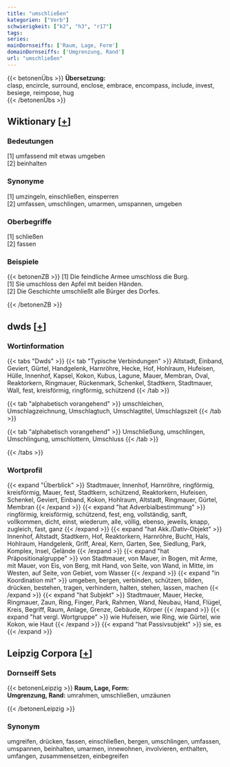 ```yaml
---
title: "umschließen"
kategorien: ["Verb"]
schwierigkeit: ["k2", "h3", "r17"]
tags:
series:
mainDornseiffs: ['Raum, Lage, Form']
domainDornseiffs: ['Umgrenzung, Rand']
url: "umschließen"
---
```


{{< betonenÜbs >}}
**Übersetzung:**  
clasp, encircle, surround, enclose, embrace, encompass, include, invest, besiege, reimpose, hug  
{{< /betonenÜbs >}}

## Wiktionary [[+](https://de.wiktionary.org/wiki/umschließen)]

### Bedeutungen
[1] umfassend mit etwas umgeben  
[2] beinhalten  

### Synonyme
[1] umzingeln, einschließen, einsperren  
[2] umfassen, umschlingen, umarmen, umspannen, umgeben  

### Oberbegriffe
[1] schließen  
[2] fassen  

### Beispiele
{{< betonenZB >}}
[1] Die feindliche Armee umschloss die Burg.  
[1] Sie umschloss den Apfel mit beiden Händen.  
[2] Die Geschichte umschließt alle Bürger des Dorfes.  

{{< /betonenZB >}}


## dwds [[+](https://www.dwds.de/wb/umschließen)]

### Wortinformation
{{< tabs "Dwds" >}}
{{< tab "Typische Verbindungen" >}}
Altstadt, Einband, Geviert, Gürtel, Handgelenk, Harnröhre, Hecke, Hof, Hohlraum, Hufeisen, Hülle, Innenhof, Kapsel, Kokon, Kubus, Lagune, Mauer, Membran, Oval, Reaktorkern, Ringmauer, Rückenmark, Schenkel, Stadtkern, Stadtmauer, Wall, fest, kreisförmig, ringförmig, schützend
{{< /tab >}}

{{< tab "alphabetisch vorangehend" >}}
umschleichen, Umschlagzeichnung, Umschlagtuch, Umschlagtitel, Umschlagszeit
{{< /tab >}}

{{< tab "alphabetisch vorangehend" >}}
Umschließung, umschlingen, Umschlingung, umschlottern, Umschluss
{{< /tab >}}

{{< /tabs >}}

### Wortprofil
{{< expand "Überblick" >}} Stadtmauer, Innenhof, Harnröhre, ringförmig, kreisförmig, Mauer, fest, Stadtkern, schützend, Reaktorkern, Hufeisen, Schenkel, Geviert, Einband, Kokon, Hohlraum, Altstadt, Ringmauer, Gürtel, Membran {{< /expand >}}
{{< expand "hat Adverbialbestimmung" >}} ringförmig, kreisförmig, schützend, fest, eng, vollständig, sanft, vollkommen, dicht, einst, wiederum, alle, völlig, ebenso, jeweils, knapp, zugleich, fast, ganz {{< /expand >}}
{{< expand "hat Akk./Dativ-Objekt" >}} Innenhof, Altstadt, Stadtkern, Hof, Reaktorkern, Harnröhre, Bucht, Hals, Hohlraum, Handgelenk, Griff, Areal, Kern, Garten, See, Siedlung, Park, Komplex, Insel, Gelände {{< /expand >}}
{{< expand "hat Präpositionalgruppe" >}} von Stadtmauer, von Mauer, in Bogen, mit Arme, mit Mauer, von Eis, von Berg, mit Hand, von Seite, von Wand, in Mitte, im Westen, auf Seite, von Gebiet, vom Wasser {{< /expand >}}
{{< expand "in Koordination mit" >}} umgeben, bergen, verbinden, schützen, bilden, drücken, bestehen, tragen, verhindern, halten, stehen, lassen, machen {{< /expand >}}
{{< expand "hat Subjekt" >}} Stadtmauer, Mauer, Hecke, Ringmauer, Zaun, Ring, Finger, Park, Rahmen, Wand, Neubau, Hand, Flügel, Kreis, Begriff, Raum, Anlage, Grenze, Gebäude, Körper {{< /expand >}}
{{< expand "hat vergl. Wortgruppe" >}} wie Hufeisen, wie Ring, wie Gürtel, wie Kokon, wie Haut {{< /expand >}}
{{< expand "hat Passivsubjekt" >}} sie, es {{< /expand >}}

## Leipzig Corpora [[+](https://corpora.uni-leipzig.de/en/res?word=umschließen&corpusId=deu_newscrawl-public_2018)]

### Dornseiff Sets
{{< betonenLeipzig >}}
**Raum, Lage, Form:**  
**Umgrenzung, Rand:** umrahmen, umschließen, umzäunen  

{{< /betonenLeipzig >}}

### Synonym
umgreifen, drücken, fassen, einschließen, bergen, umschlingen, umfassen, umspannen, beinhalten, umarmen, innewohnen, involvieren, enthalten, umfangen, zusammensetzen, einbegreifen

